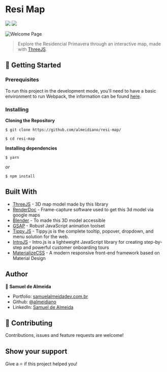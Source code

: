 # Resi Map

<a href="#"><img src="https://img.shields.io/badge/Documentation-Yes-brightgreen" /></a> 
<a href="#"><img src="https://img.shields.io/badge/Webpack-true-blue" /></a> 

<img src="https://a.pomf.cat/ldcacb.png" alt="Welcome Page">

> Explore the Residencial Primavera through an interactive map, made with <a href="https://threejs.org/" target="_blank">ThreeJS</a>.

## 🚀 Getting Started 

### Prerequisites

To run this project in the development mode, you'll need to have a basic environment to run Webpack, the information can be found [here](https://webpack.js.org/guides/getting-started/).

### Installing

**Cloning the Repository**

```
$ git clone https://github.com/almeidiano/resi-map/

$ cd resi-map
```

**Installing dependencies**

```
$ yarn
```

_or_

```
$ npm install
```

## Built With

- [ThreeJS](https://threejs.org/) - 3D map model made by this library
- [RenderDoc](https://renderdoc.org/) - Frame-capture software used to get this 3d model via google maps
- [Blender](https://www.blender.org/) - To made this 3D model accessible 
- [GSAP](https://greensock.com/gsap/) - Robust JavaScript animation toolset
- [Tippy.JS](https://atomiks.github.io/tippyjs/) - Tippy.js is the complete tooltip, popover, dropdown, and menu solution for the web.
- [IntroJS](https://introjs.com/) - Intro.js is a lightweight JavaScript library for creating step-by-step and powerful customer onboarding tours
- [MaterializeCSS](https://materializecss.com/) - A modern responsive front-end framework based on Material Design

## Author

👤 **Samuel de Almeida**

* Portfolio: [samuelalmeidadev.com.br](https://samuelalmeidadev.com.br/)
* Github: [@almeidiano](https://github.com/almeidiano)
* LinkedIn: [Samuel de Almeida](https://br.linkedin.com/in/samuel-de-almeida)

## 🤝 Contributing

Contributions, issues and feature requests are welcome!

## Show your support

Give a ⭐️ if this project helped you!


